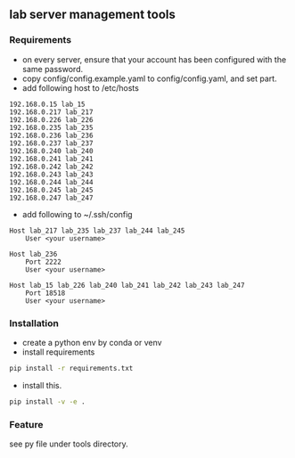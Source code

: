 ## lab server management tools

### Requirements

- on every server, ensure that your account has been configured with the same password.
- copy config/config.example.yaml to config/config.yaml, and set <your password> part.
- add following host to /etc/hosts

```hosts
192.168.0.15 lab_15
192.168.0.217 lab_217
192.168.0.226 lab_226
192.168.0.235 lab_235
192.168.0.236 lab_236
192.168.0.237 lab_237
192.168.0.240 lab_240
192.168.0.241 lab_241
192.168.0.242 lab_242
192.168.0.243 lab_243
192.168.0.244 lab_244
192.168.0.245 lab_245
192.168.0.247 lab_247
```

- add following to ~/.ssh/config

```
Host lab_217 lab_235 lab_237 lab_244 lab_245
    User <your username>

Host lab_236
    Port 2222
    User <your username>

Host lab_15 lab_226 lab_240 lab_241 lab_242 lab_243 lab_247
    Port 18518
    User <your username>
```

### Installation

- create a python env by conda or venv
- install requirements

```bash
pip install -r requirements.txt
```

- install this.

```bash
pip install -v -e .
```

### Feature

see py file under tools directory.